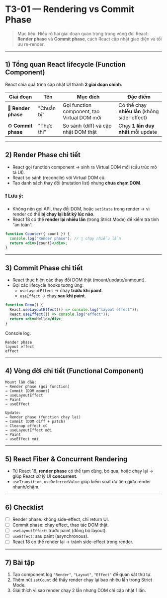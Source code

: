 # T3-01 — Rendering vs Commit Phase

> Mục tiêu: Hiểu rõ hai giai đoạn quan trọng trong vòng đời React: **Render phase** và **Commit phase**, cách React cập nhật giao diện và tối ưu re-render.

---

## 1) Tổng quan React lifecycle (Function Component)
React chia quá trình cập nhật UI thành **2 giai đoạn chính**:

| Giai đoạn | Tên | Mục đích | Đặc điểm |
|------------|-----|-----------|-----------|
| 🧠 **Render phase** | "Chuẩn bị" | Gọi function component, tạo Virtual DOM mới | Có thể chạy **nhiều lần** (không side-effect) |
| ⚙️ **Commit phase** | "Thực thi" | So sánh (diff) và cập nhật DOM thật | Chạy **1 lần duy nhất** mỗi update |

---

## 2) Render Phase chi tiết
- React gọi function component → sinh ra Virtual DOM mới (cấu trúc mô tả UI).
- React so sánh (reconcile) với Virtual DOM cũ.
- Tạo danh sách thay đổi (mutation list) nhưng **chưa chạm DOM**.

### ❗ Lưu ý:
- Không nên gọi API, thay đổi DOM, hoặc `setState` trong render → vì render có thể **bị chạy lại bất kỳ lúc nào**.
- React 18 có thể **render lại nhiều lần** (trong Strict Mode) để kiểm tra tính “an toàn”.

```jsx
function Counter({ count }) {
  console.log("Render phase"); // 🧠 chạy nhiều lần
  return <div>{count}</div>;
}
```

---

## 3) Commit Phase chi tiết
- React thực hiện các thay đổi DOM thật (mount/update/unmount).
- Gọi các lifecycle hooks tương ứng:
  - `useLayoutEffect` → chạy **trước khi paint**.
  - `useEffect` → chạy **sau khi paint**.

```jsx
function Demo() {
  React.useLayoutEffect(() => console.log("layout effect"));
  React.useEffect(() => console.log("effect"));
  return <div>Hello</div>;
}
```
Console log:  
```
Render phase
layout effect
effect
```

---

## 4) Vòng đời chi tiết (Functional Component)

```
Mount lần đầu:
→ Render phase (gọi function)
→ Commit (DOM mount)
→ useLayoutEffect
→ Paint
→ useEffect

Update:
→ Render phase (function chạy lại)
→ Commit (DOM diff + patch)
→ Cleanup effect cũ
→ useLayoutEffect mới
→ Paint
→ useEffect mới
```

---

## 5) React Fiber & Concurrent Rendering
- Từ React 18, **render phase** có thể tạm dừng, bỏ qua, hoặc chạy lại → giúp React xử lý UI **concurrent**.
- `useTransition`, `useDeferredValue` giúp kiểm soát ưu tiên giữa render nhanh/chậm.

---

## 6) Checklist
- [ ] Render phase: không side-effect, chỉ return UI.
- [ ] Commit phase: chạy effect, thao tác DOM thật.
- [ ] `useLayoutEffect`: trước paint (đồng bộ layout).
- [ ] `useEffect`: sau paint (asynchronous).
- [ ] React 18 có thể render lại → tránh side-effect trong render.

---

## 7) Bài tập
1. Tạo component log `"Render"`, `"Layout"`, `"Effect"` để quan sát thứ tự.
2. Thêm nút `setCount` để thấy render chạy lại bao nhiêu lần trong Strict Mode.
3. Giải thích vì sao render chạy 2 lần nhưng DOM chỉ cập nhật 1 lần.